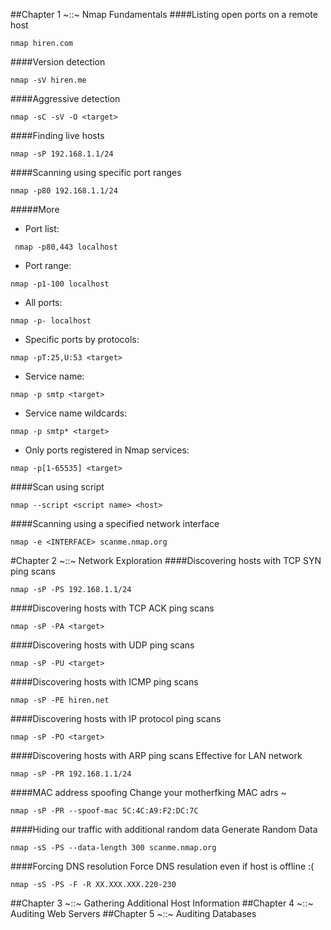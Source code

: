 ##Chapter 1 ~::~ Nmap Fundamentals
####Listing open ports on a remote host
```
nmap hiren.com
```
####Version detection
```
nmap -sV hiren.me
```
####Aggressive detection
```
nmap -sC -sV -O <target>
```
####Finding live hosts
```
nmap -sP 192.168.1.1/24
```
####Scanning using specific port ranges
```
nmap -p80 192.168.1.1/24
```
#####More
* Port list:
```
 nmap -p80,443 localhost
```
* Port range:
```
nmap -p1-100 localhost
```
* All ports:
```
nmap -p- localhost
```
* Specific ports by protocols:
```
nmap -pT:25,U:53 <target>
```
* Service name:
```
nmap -p smtp <target>
```
* Service name wildcards:
```
nmap -p smtp* <target>
```
* Only ports registered in Nmap services:
```
nmap -p[1-65535] <target>
```
####Scan using script
```
nmap --script <script name> <host>
```
####Scanning using a specified network interface
```
nmap -e <INTERFACE> scanme.nmap.org
```
#Chapter 2 ~::~ Network Exploration
####Discovering hosts with TCP SYN ping scans
```
nmap -sP -PS 192.168.1.1/24
```
####Discovering hosts with TCP ACK ping scans
```
nmap -sP -PA <target>
```
####Discovering hosts with UDP ping scans
```
nmap -sP -PU <target>
```
####Discovering hosts with ICMP ping scans
```
nmap -sP -PE hiren.net
```
####Discovering hosts with IP protocol ping scans
```
nmap -sP -PO <target>
```
####Discovering hosts with ARP ping scans
Effective for LAN network
```
nmap -sP -PR 192.168.1.1/24
```
####MAC address spoofing
Change your motherfking MAC adrs ~
```
nmap -sP -PR --spoof-mac 5C:4C:A9:F2:DC:7C
```
####Hiding our traffic with additional random data
Generate Random Data
```
nmap -sS -PS --data-length 300 scanme.nmap.org
```
####Forcing DNS resolution
Force DNS resulation even if host is offline :(
```
nmap -sS -PS -F -R XX.XXX.XXX.220-230
```
##Chapter 3 ~::~ Gathering Additional Host Information
##Chapter 4 ~::~ Auditing Web Servers
##Chapter 5 ~::~ Auditing Databases






















